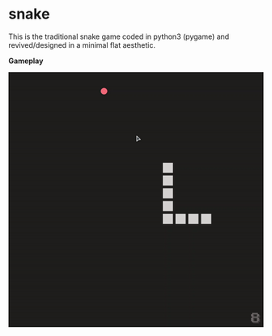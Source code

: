 # snake
This is the traditional snake game coded in python3 (pygame) and revived/designed in a minimal flat aesthetic.


**Gameplay**

  ![alt text](https://github.com/iswhars/snake/blob/main/resources/snake-gif.gif)

